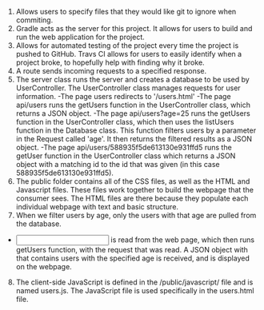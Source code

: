 1) Allows users to specify files that they would like git to ignore when commiting. 
2) Gradle acts as the server for this project. It allows for users to build and run the web application for the project.
3) Allows for automated testing of the project every time the project is pushed to GitHub. Travs CI allows for users to easily identify when a project broke, to hopefully help with finding why it broke.  
4) A route sends incoming requests to a specified response.
5) The server class runs the server and creates a database to be used by UserController. 
  The UserController class manages requests for user information.
    -The page users redirects to '/users.html'
    -The page api/users runs the getUsers function in the UserController class, which returns a JSON object.
    -The page api/users?age=25 runs the getUsers function in the UserController class, which then uses the listUsers function in the Database class. This function filters users by a parameter in the Request called 'age'. It then returns the filtered results as a JSON object.
    -The page api/users/588935f5de613130e931ffd5 runs the getUser function in the UserController class which returns a JSON object with a matching id to the id that was given (in this case 588935f5de613130e931ffd5).
6) The public folder contains all of the CSS files, as well as the HTML and Javascript files. These files work together to build the webpage that the consumer sees. The HTML files are there because they populate each individual webpage with text and basic structure.
7) When we filter users by age, only the users with that age are pulled from the database. 
- <input id="age" type= "text" name="age"> is read from the web page, which then runs getUsers function, with the request that was read. A JSON object with that contains users with the specified age is received, and is displayed on the webpage.
8) The client-side JavaScript is defined in the /public/javascript/ file and is named users.js. The JavaScript file is used specifically in the users.html file. 
